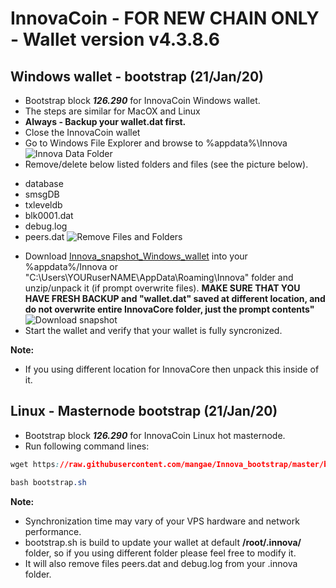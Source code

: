 # InnovaCoin - FOR NEW CHAIN ONLY - Wallet version v4.3.8.6
## Windows wallet - bootstrap (21/Jan/20)
- Bootstrap block ***126.290*** for InnovaCoin Windows wallet.
- The steps are similar for MacOX and Linux
- **Always - Backup your wallet.dat first.**
- Close the InnovaCoin wallet
- Go to Windows File Explorer and browse to %appdata%\Innova
![Innova Data Folder](https://i.imgur.com/KbLozsc.jpg)
- Remove/delete below listed folders and files (see the picture below).
* database
* smsgDB
* txleveldb
* blk0001.dat
* debug.log
* peers.dat
![Remove Files and Folders](https://i.imgur.com/i6W57n2.jpg)
- Download [Innova_snapshot_Windows_wallet](https://www.dropbox.com/s/rzesomb5m9pyvvt/innbootstrap.zip) into your %appdata%/Innova or "C:\Users\YOURuserNAME\AppData\Roaming\Innova" folder and unzip/unpack it (if prompt overwrite files). **MAKE SURE THAT YOU HAVE FRESH BACKUP and "wallet.dat" saved at different location, and do not overwrite entire InnovaCore folder, just the prompt contents"** 
![Download snapshot](https://i.imgur.com/uzQIPDb.jpg)
- Start the wallet and verify that your wallet is fully syncronized.

**Note:**
- If you using different location for InnovaCore then unpack this inside of it.

## Linux - Masternode bootstrap (21/Jan/20)
- Bootstrap block ***126.290*** for InnovaCoin Linux hot masternode.
- Run following command lines:
```css
wget https://raw.githubusercontent.com/mangae/Innova_bootstrap/master/bootstrap.sh
```
```css
bash bootstrap.sh
```
**Note:**
- Synchronization time may vary of your VPS hardware and network performance.
- bootstrap.sh is build to update your wallet at default **/root/.innova/** folder, so if you using different folder please feel free to modify it.
- It will also remove files peers.dat and debug.log from your .innova folder.
